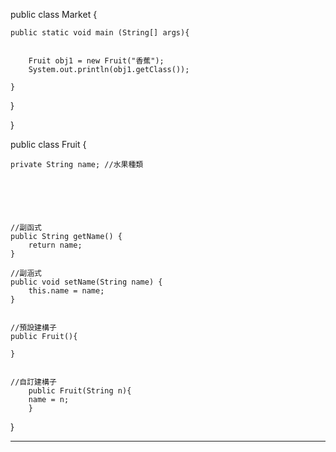 
public class Market {

	
	
	
	public static void main (String[] args){
		
		
		Fruit obj1 = new Fruit("香蕉");
		System.out.println(obj1.getClass());
		
	}
}


  
}


public class Fruit {
	
	private String name; //水果種類
	
	
	
	
	
	
	//副函式
	public String getName() {
		return name;
	}

	//副涵式
	public void setName(String name) {
		this.name = name;
	}


	//預設建構子
	public Fruit(){
		
	}
	
	
	//自訂建構子
		public Fruit(String n){
		name = n;
		}
	
}






---------------------------------------------------------------------------------------------------------------------------------------
